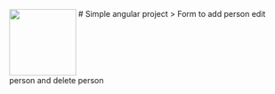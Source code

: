<img src="https://upload.wikimedia.org/wikipedia/commons/c/cf/Angular_full_color_logo.svg" align="top" height="120"/>
# Simple angular project
> Form to add person edit person and delete person
